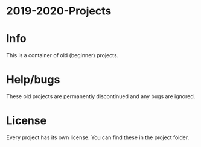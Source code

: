 # 2019-2020-Projects

# Info

This is a container of old (beginner) projects.

# Help/bugs
These old projects are permanently discontinued and any bugs are ignored.

# License
Every project has its own license. You can find these in the project folder.
